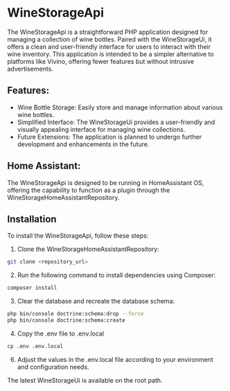 # WineStorageApi
The WineStorageApi is a straightforward PHP application designed for managing a collection of wine bottles. 
Paired with the WineStorageUi, it offers a clean and user-friendly interface for users to interact with their wine inventory. 
This application is intended to be a simpler alternative to platforms like Vivino, offering fewer features but without intrusive advertisements.

## Features:
- Wine Bottle Storage: Easily store and manage information about various wine bottles.
- Simplified Interface: The WineStorageUi provides a user-friendly and visually appealing interface for managing wine collections.
- Future Extensions: The application is planned to undergo further development and enhancements in the future.

## Home Assistant:
The WineStorageApi is designed to be running in HomeAssistant OS, offering the capability to function as a plugin through the WineStorageHomeAssistantRepository.

## Installation
To install the WineStorageApi, follow these steps:

1. Clone the WineStorageHomeAssistantRepository:

```bash
git clone <repository_url>
```
2. Run the following command to install dependencies using Composer:

```bash
composer install
```
3. Clear the database and recreate the database schema:

```bash
php bin/console doctrine:schema:drop --force
php bin/console doctrine:schema:create
```

4. Copy the .env file to .env.local
```bash
cp .env .env.local
```
6. Adjust the values in the .env.local file according to your environment and configuration needs.

The latest WineStorageUi is available on the root path.
